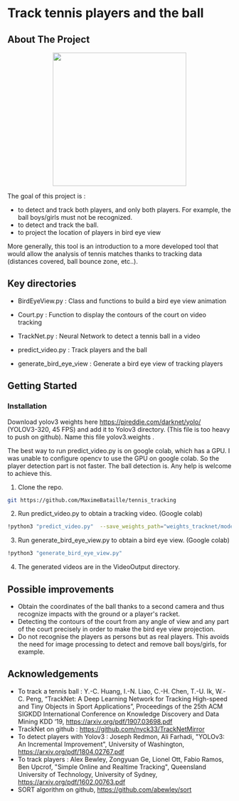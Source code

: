# Track tennis players and the ball

## About The Project

<p align="center">
  <img src="https://raw.githubusercontent.com/MaximeBataille/tennis_tracking/demo.PNG" width="300" />
</p>

The goal of this project is :
- to detect and track both players, and only both players. For example, the ball boys/girls must not be recognized.
- to detect and track the ball.
- to project the location of players in bird eye view

More generally, this tool is an introduction to a more developed tool that would allow the analysis of tennis matches thanks to tracking data (distances covered, ball bounce zone, etc..).

## Key directories

* BirdEyeView.py : Class and functions to build a bird eye view animation
* Court.py : Function to display the contours of the court on video tracking
* TrackNet.py : Neural Network to detect a tennis ball in a video

* predict_video.py : Track players and the ball
* generate_bird_eye_view : Generate a bird eye view of tracking players

<!-- GETTING STARTED -->
## Getting Started


### Installation

Download yolov3 weights here https://pjreddie.com/darknet/yolo/ (YOLOV3-320, 45 FPS) and add it to Yolov3 directory. (This file is too heavy to push on github). Name this file yolov3.weights .

The best way to run predict_video.py is on google colab, which has a GPU.  I was unable to configure opencv to use the GPU on google colab. So the player detection part is not faster. The ball detection is. Any help is welcome to achieve this.
 
1. Clone the repo.
```sh
git https://github.com/MaximeBataille/tennis_tracking
```
2. Run predict_video.py to obtain a tracking video. (Google colab)
```sh
!python3 "predict_video.py"  --save_weights_path="weights_tracknet/model.1" --input_video_path="/VideoInput/video_cut.mp4" --output_video_path="/VideoOutput/video_output.avi" --n_classes=256 --path_yolo_classes="/yolov3/yolov3.txt" --path_yolo_weights="/yolov3/yolov3.weights" --path_yolo_config="/yolov3/yolov3.cfg"
```

3. Run generate_bird_eye_view.py to obtain a bird eye view. (Google colab)
```sh
!python3 "generate_bird_eye_view.py"
```

4. The generated videos are in the VideoOutput directory.

## Possible improvements

- Obtain the coordinates of the ball thanks to a second camera and thus recognize impacts with the ground or a player's racket.
- Detecting the contours of the court from any angle of view and any part of the court precisely in order to make the bird eye view projection.
- Do not recognise the players as persons but as real players. This avoids the need for image processing to detect and remove ball boys/girls, for example.

## Acknowledgements

* To track a tennis ball : Y.-C. Huang, I.-N. Liao, C.-H. Chen, T.-U. Ik, W.-C. Peng, “TrackNet: A Deep Learning Network for Tracking High-speed and Tiny Objects in Sport Applications”, Proceedings of the 25th ACM SIGKDD International Conference on Knowledge Discovery and Data Mining KDD ‘19, https://arxiv.org/pdf/1907.03698.pdf
* TrackNet on github : https://github.com/nyck33/TrackNetMirror
* To detect players with Yolov3 : Joseph Redmon, Ali Farhadi, "YOLOv3: An Incremental Improvement", University of Washington, https://arxiv.org/pdf/1804.02767.pdf
* To track players : Alex Bewley, Zongyuan Ge, Lionel Ott, Fabio Ramos, Ben Upcrof, "Simple Online and Realtime Tracking", Queensland University of Technology, University of Sydney, https://arxiv.org/pdf/1602.00763.pdf
* SORT algorithm on github, https://github.com/abewley/sort